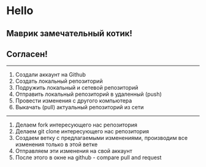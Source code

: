 # Hello 

## Маврик замечательный котик! 
## Согласен!

--- 

1. Создали аккаунт на Github
2. Coздать локальный репозиторий
3. Подружить локальный и сетевой репозиторий 
4. Отправить локальный репозиторий в удаленный (push)
5. Провести изменения с другого компьютера
6. Выкачать (pull) актуальный репозиторий из сети
---

1. Делаем fork интересующего нас репозитория
2. Делаем git clone интересующего нас репозитория
3. Создаем ветку с предлагаемыми изменениями, производим все изменения только в этой ветке
4. Отправляем эти изменения на свой аккаунт
5. После этого в окне на github  - compare pull and request
